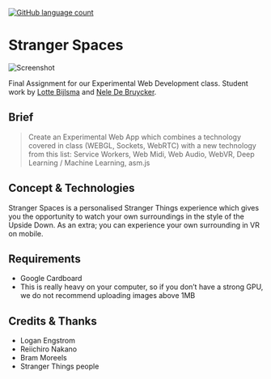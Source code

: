 [![GitHub language count](https://img.shields.io/github/languages/count/badges/shields.svg)](https://github.com/NeleDB/deeplearn-strangerThings)

# Stranger Spaces

![Screenshot](http://i68.tinypic.com/30a3wr8.png)

Final Assignment for our Experimental Web Development class. Student work by [Lotte Bijlsma](https://github.com/lottebijlsma) and [Nele De Bruycker](https://github.com/NeleDB).

## Brief
> Create an Experimental Web App which combines a technology covered in class (WEBGL, Sockets, WebRTC) with a new technology from this list: Service Workers, Web Midi, Web Audio, WebVR, Deep Learning / Machine Learning, asm.js

## Concept & Technologies
Stranger Spaces is a personalised Stranger Things experience which gives you the opportunity to watch your own surroundings in the style of the Upside Down. As an extra; you can experience your own surrounding in VR on mobile.

## Requirements
- Google Cardboard
- This is really heavy on your computer, so if you don’t have a strong GPU, we do not recommend uploading images above 1MB

## Credits & Thanks
- Logan Engstrom
- Reiichiro Nakano
- Bram Moreels
- Stranger Things people
